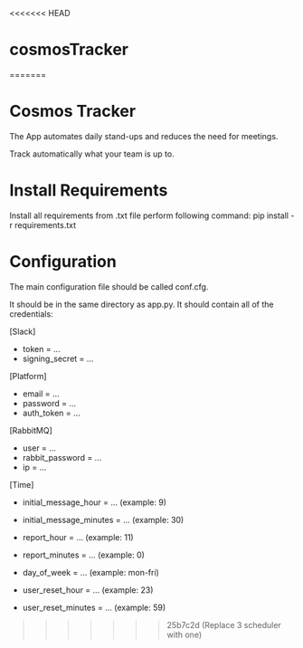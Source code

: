 <<<<<<< HEAD
# cosmosTracker
=======
# Cosmos Tracker
The App automates daily stand-ups and reduces the need for meetings.

Track automatically what your team is up to.

# Install Requirements
Install all requirements from .txt file perform following command:
pip install -r requirements.txt

# Configuration
The main configuration file should be called conf.cfg.

It should be in the same directory as app.py. It should contain all of the credentials:

[Slack]
- token = ...
- signing_secret = ...

[Platform]

- email = ...
- password = ...
- auth_token = ...

[RabbitMQ]
- user = ...
- rabbit_password = ...
- ip = ...

[Time]
- initial_message_hour = ... (example: 9)
- initial_message_minutes = ... (example: 30)

- report_hour = ... (example: 11)
- report_minutes = ... (example: 0)

- day_of_week = ... (example: mon-fri)

- user_reset_hour = ... (example: 23)
- user_reset_minutes = ... (example: 59)
>>>>>>> 25b7c2d (Replace 3 scheduler with one)
